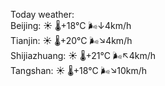 Today weather:  
Beijing: ☀️   🌡️+18°C 🌬️↓4km/h  
Tianjin: ☀️   🌡️+20°C 🌬️↘4km/h  
Shijiazhuang: ☀️   🌡️+21°C 🌬️↖4km/h  
Tangshan: ☀️   🌡️+18°C 🌬️↘10km/h  
